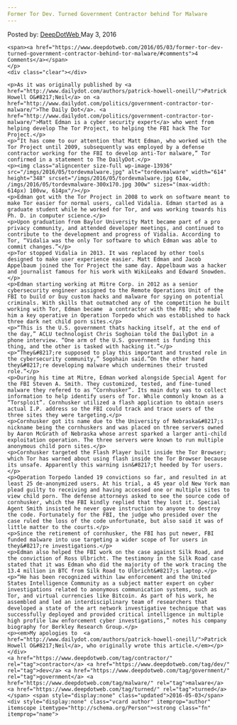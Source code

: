 ```yaml
---
Former Tor Dev. Turned Government Contractor behind Tor Malware
---
```

<article class="post-listing post-13935 post type-post status-publish format-standard has-post-thumbnail hentry  tag-contractor tag-dev tag-government tag-malware  tag-turned">
    <div class="post-inner">
        <span>Posted by: <a href="https://www.deepdotweb.com/author/admin/" title="">DeepDotWeb </a></span>
    <span>May 3, 2016</span>
    
    <span><a href="https://www.deepdotweb.com/2016/05/03/former-tor-dev-turned-government-contractor-behind-tor-malware/#comments">4 Comments</a></span>
    </p>
    <div class="clear"></div>
    
    <p>As it was originally published by <a href="http://www.dailydot.com/authors/patrick-howell-oneill/">Patrick Howell O&#8217;Neil</a> on <a href="http://www.dailydot.com/politics/government-contractor-tor-malware/">The Daily Dot</a>. <a href="http://www.dailydot.com/politics/government-contractor-tor-malware/">Matt Edman is a cyber security expert</a> who went from helping develop The Tor Project, to helping the FBI hack The Tor Project.</p>
    <p>“It has come to our attention that Matt Edman, who worked with the Tor Project until 2009, subsequently was employed by a defense contractor working for the FBI to develop anti-Tor malware,” Tor confirmed in a statement to The DailyDot.</p>
    <p><img class="aligncenter size-full wp-image-13936" src="/imgs/2016/05/tordevmalware.jpg" alt="tordevmalware" width="614" height="348" srcset="/imgs/2016/05/tordevmalware.jpg 614w, /imgs/2016/05/tordevmalware-300x170.jpg 300w" sizes="(max-width: 614px) 100vw, 614px"/></p>
    <p>Edman got with the Tor Project in 2008 to work on software meant to make Tor easier for normal users, called Vidalia. Edman started as a graduate student while he worked for Tor, and was working towards his Ph. D. in computer science.</p>
    <p>Upon graduation from Baylor University Matt became part of a pro privacy community, and attended developer meetings, and continued to contribute to the development and progress of Vidalia. According to Tor, “Vidalia was the only Tor software to which Edman was able to commit changes.”</p>
    <p>Tor stopped Vidalia in 2013. It was replaced by other tools designed to make user experience easier. Matt Edman and Jacob Appelbaum joined the Tor Project the same day. Appelbaum was a hacker and journalist famous for his work with WikiLeaks and Edward Snowden.</p>
    <p>Edman starting working at Mitre Corp. in 2012 as a senior cybersecurity engineer assigned to the Remote Operations Unit of the FBI to build or buy custom hacks and malware for spying on potential criminals. With skills that outmatched any of the competition he built working with Tor, Edman became  a contractor with the FBI; who made him a key operative in Operation Torpedo which was established to hack three dark net child porn sites.</p>
    <p>“This is the U.S. government thats hacking itself, at the end of the day,” ACLU technologist Chris Soghoian told the DailyDot in a phone interview. “One arm of the U.S. government is funding this thing, and the other is tasked with hacking it.”</p>
    <p>“They&#8217;re supposed to play this important and trusted role in the cybersecurity community,” Sogohain said.”On the other hand they&#8217;re developing malware which undermines their trusted role.”</p>
    <p>During his time at Mitre, Edman worked alongside Special Agent for the FBI Steven A. Smith. They customized, tested, and fine-tuned malware they refered to as “Cornhusker”. Its main duty was to collect information to help identify users of Tor. While commonly known as a “Torsploit”. Cornhusker utilized a flash application to obtain users actual I.P. address so the FBI could track and trace users of the three sites they were targeting.</p>
    <p>Cornhusker got its name due to the University of Nebraska&#8217;s nickname being the cornhuskers and was placed on three servers owned by Aaron McGrath of Nebraska whose arrest sparked a larger anti-child exploitation operation. The three servers were known to run multiple anonymous child porn sites.</p>
    <p>Cornhusker targeted the Flash Player built inside the Tor Browser; which Tor has warned about using flash inside the Tor Browser because its unsafe. Apparently this warning isn&#8217;t heeded by Tor users.</p>
    <p>Operation Torpedo landed 19 convictions so far, and resulted in at least 25 de-anonymized users. At his trial, a 45 year old New York man plead guilty to receiving and having accessed one or multiple sites to view child porn. The defense attorneys asked to see the source code of cornhusker, which the FBI kindly replied that they lost it. Special Agent Smith insisted he never gave instruction to anyone to destroy the code. Fortunately for the FBI, the judge who presided over the case ruled the loss of the code unfortunate, but also said it was of little matter to the courts.</p>
    <p>Since the retirement of cornhusker, the FBI has put newer, FBI funded malware into use targeting a wider scope of Tor users in they&#8217;re investigations.</p>
    <p>Edman also helped the FBI work on the case against Silk Road, and the conviction of Ross Ulbricht. The testimony in the Silk Road case stated that it was Edman who did the majority of the work tracing the 13.4 million in BTC from Silk Road to Ulbricht&#8217;s laptop.</p>
    <p>“He has been recognized within law enforcement and the United States Intelligence Community as a subject matter expert on cyber investigations related to anonymous communication systems, such as Tor, and virtual currencies like Bitcoin. As part of his work, he assembled and led an interdisciplinary team of researchers that developed a state of the art network investigative technique that was successfully deployed and provided critical intelligence in multiple high profile law enforcement cyber investigations,” notes his company biography for Berkley Research Group.</p>
    <p><em>My apologies to  <a href="http://www.dailydot.com/authors/patrick-howell-oneill/">Patrick Howell O&#8217;Neil</a>, who originally wrote this article.</em></p>
    </div>
    <a href="https://www.deepdotweb.com/tag/contractor/" rel="tag">contractor</a> <a href="https://www.deepdotweb.com/tag/dev/" rel="tag">dev</a> <a href="https://www.deepdotweb.com/tag/government/" rel="tag">government</a> <a href="https://www.deepdotweb.com/tag/malware/" rel="tag">malware</a>  <a href="https://www.deepdotweb.com/tag/turned/" rel="tag">turned</a></span> <span style="display:none" class="updated">2016-05-03</span>
    <div style="display:none" class="vcard author" itemprop="author" itemscope itemtype="http://schema.org/Person"><strong class="fn" itemprop="name">
    
